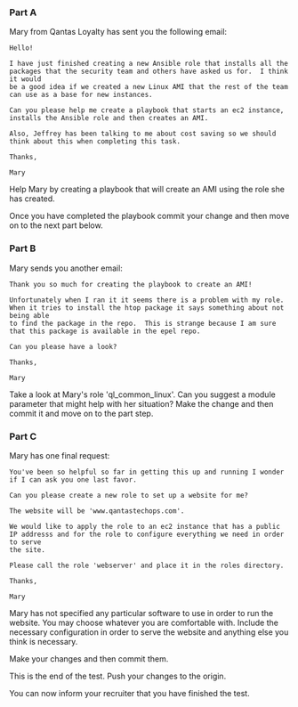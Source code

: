 ### Part A

Mary from Qantas Loyalty has sent you the following email:

```
Hello!

I have just finished creating a new Ansible role that installs all the packages that the security team and others have asked us for.  I think it would
be a good idea if we created a new Linux AMI that the rest of the team can use as a base for new instances.

Can you please help me create a playbook that starts an ec2 instance, installs the Ansible role and then creates an AMI.

Also, Jeffrey has been talking to me about cost saving so we should think about this when completing this task.

Thanks,

Mary
```

Help Mary by creating a playbook that will create an AMI using the role she has created.

Once you have completed the playbook commit your change and then move on to the next part below.

### Part B

Mary sends you another email:

```
Thank you so much for creating the playbook to create an AMI!

Unfortunately when I ran it it seems there is a problem with my role. When it tries to install the htop package it says something about not being able
to find the package in the repo.  This is strange because I am sure that this package is available in the epel repo.

Can you please have a look?

Thanks,

Mary
```

Take a look at Mary's role 'ql_common_linux'.  Can you suggest a module parameter that might help with her situation?  Make the change and then commit
it and move on to the part step.

### Part C

Mary has one final request:

```
You've been so helpful so far in getting this up and running I wonder if I can ask you one last favor.

Can you please create a new role to set up a website for me?

The website will be 'www.qantastechops.com'.

We would like to apply the role to an ec2 instance that has a public IP addresss and for the role to configure everything we need in order to serve
the site.

Please call the role 'webserver' and place it in the roles directory.

Thanks,

Mary

```

Mary has not specified any particular software to use in order to run the website.  You may choose whatever you are comfortable with.  Include the 
necessary configuration in order to serve the website and anything else you think is necessary.

Make your changes and then commit them.

This is the end of the test.  Push your changes to the origin.

You can now inform your recruiter that you have finished the test.
